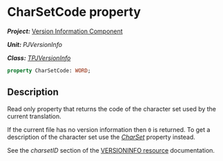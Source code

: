 # CharSetCode property

***Project:*** [Version Information Component](../API.md)

***Unit:*** _PJVersionInfo_

***Class:*** [_TPJVersionInfo_](./TPJVersionInfo.md)

```pascal
property CharSetCode: WORD;
```

## Description

Read only property that returns the code of the character set used by the current translation.

If the current file has no version information then `0` is returned. To get a description of the character set use the [_CharSet_](./TPJVersionInfo-CharSet.md) property instead.

See the _charsetID_ section of the [VERSIONINFO resource](https://learn.microsoft.com/en-gb/windows/win32/menurc/versioninfo-resource) documentation.
